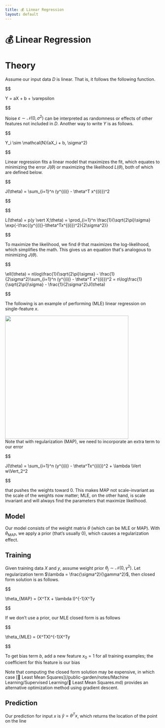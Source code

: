 ```yaml
---
title: 💰 Linear Regression
layout: default
---
```


# 💰 Linear Regression

# Theory
Assume our input data $D$ is linear. That is, it follows the following function.

$$

 Y = aX + b + \varepsilon 

$$

Noise $\varepsilon \sim \mathcal{N}(0, \sigma^2)$ can be interpreted as randomness or effects of other features not included in $D$. Another way to write $Y$ is as follows.

$$

 Y_i \sim \mathcal{N}(aX_i + b, \sigma^2) 

$$

Linear regression fits a linear model that maximizes the fit, which equates to minimizing the error $J(\theta)$ or maximizing the likelihood $L(\theta)$, both of which are defined below.

$$

 J(\theta) = \sum_{i=1}^n (y^{(i)} - \theta^T x^{(i)})^2 

$$

$$

 L(\theta) = p(y \vert X;\theta) = \prod_{i=1}^n \frac{1}{\sqrt{2\pi}\sigma} \exp\{-\frac{(y^{(i)}-\theta^Tx^{(i)})^2}{2\sigma^2}\} 

$$

To maximize the likelihood, we find $\theta$ that maximizes the log-likelihood, which simplifies the math. This gives us an equation that's analogous to minimizing $J(\theta)$.

$$

 \ell(\theta) = n\log\frac{1}{\sqrt{2\pi}\sigma} - \frac{1}{2\sigma^2}\sum_{i=1}^n (y^{(i)} - \theta^T x^{(i)})^2 = n\log\frac{1}{\sqrt{2\pi}\sigma} - \frac{1}{2\sigma^2}J(\theta) 

$$

The following is an example of performing (MLE) linear regression on single-feature $x$.
<div>
<img src="attachment:notes/Attachments/notes/Attachments/20221229103224.png.png" width="400"/>
</div>
Note that with regularization (MAP), we need to incorporate an extra term to our error

$$

J(\theta) = \sum_{i=1}^n (y^{(i)} - \theta^Tx^{(i)})^2 + \lambda \Vert w\Vert_2^2

$$

 that pushes the weights toward $0$. This makes MAP not scale-invariant as the scale of the weights now matter; MLE, on the other hand, is scale invariant and will always find the parameters that maximize likelihood.

## Model
Our model consists of the weight matrix $\theta$ (which can be MLE or MAP). With $\theta_{MAP}$, we apply a prior (that’s usually $0$), which causes a regularization effect.

## Training
Given training data $X$ and $y$, assume weight prior $\theta_j \sim \mathcal{N}(0, \gamma^2)$. Let regularization term $\lambda = \frac{\sigma^2}{\gamma^2}$, then closed form solution is as follows.

$$

 \theta_{MAP} = (X^TX + \lambda I)^{-1}X^Ty 

$$

If we don’t use a prior, our MLE closed form is as follows

$$

 \theta_{MLE} = (X^TX)^{-1}X^Ty 

$$

To get bias term $b$, add a new feature $x_0 = 1$ for all training examples; the coefficient for this feature is our bias

Note that computing the closed form solution may be expensive, in which case [🗼 Least Mean Squares](/public-garden/notes/Machine Learning/Supervised Learning/🗼 Least Mean Squares.md) provides an alternative optimization method using gradient descent.

## Prediction
Our prediction for input $x$ is $\hat{y} = \theta^T x$, which returns the location of the point on the line
